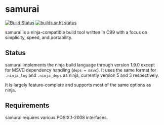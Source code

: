 # samurai

[![Build Status](https://travis-ci.org/michaelforney/samurai.svg?branch=master)](https://travis-ci.org/michaelforney/samurai)
[![builds.sr.ht status](https://builds.sr.ht/~mcf/samurai.svg)](https://builds.sr.ht/~mcf/samurai)

samurai is a ninja-compatible build tool written in C99 with a focus on
simplicity, speed, and portability.

## Status

samurai implements the ninja build language through version 1.9.0 except
for MSVC dependency handling (`deps = msvc`). It uses the same format
for `.ninja_log` and `.ninja_deps` as ninja, currently version 5 and 3
respectively.

It is largely feature-complete and supports most of the same options as ninja.

## Requirements

samurai requires various POSIX.1-2008 interfaces.
